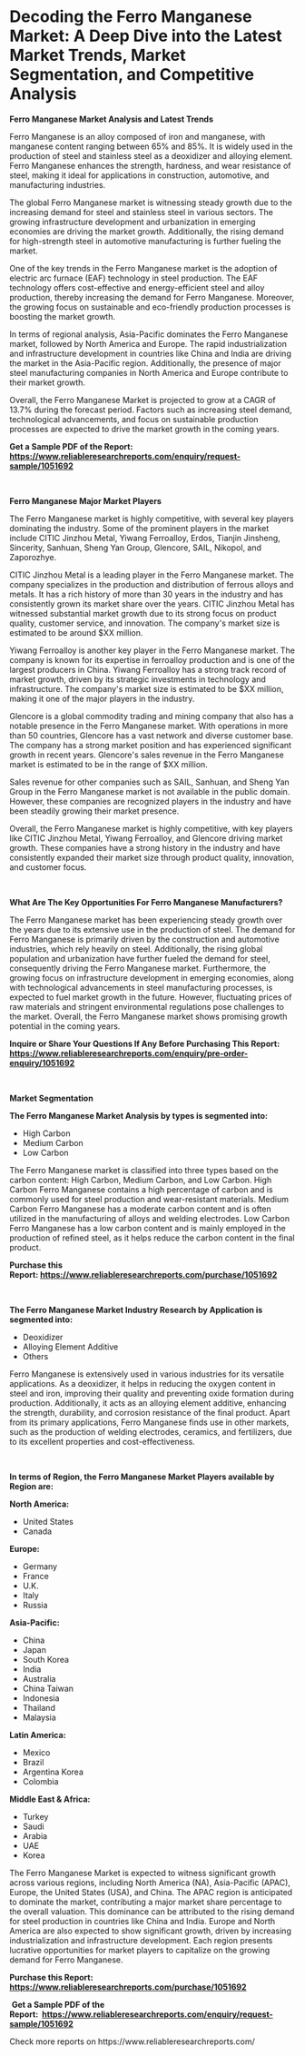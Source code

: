 <p><h1>Decoding the Ferro Manganese Market: A Deep Dive into the Latest Market Trends, Market Segmentation, and Competitive Analysis</h1></p><p><strong>Ferro Manganese Market Analysis and Latest Trends</strong></p>
<p><p>Ferro Manganese is an alloy composed of iron and manganese, with manganese content ranging between 65% and 85%. It is widely used in the production of steel and stainless steel as a deoxidizer and alloying element. Ferro Manganese enhances the strength, hardness, and wear resistance of steel, making it ideal for applications in construction, automotive, and manufacturing industries.</p><p>The global Ferro Manganese market is witnessing steady growth due to the increasing demand for steel and stainless steel in various sectors. The growing infrastructure development and urbanization in emerging economies are driving the market growth. Additionally, the rising demand for high-strength steel in automotive manufacturing is further fueling the market.</p><p>One of the key trends in the Ferro Manganese market is the adoption of electric arc furnace (EAF) technology in steel production. The EAF technology offers cost-effective and energy-efficient steel and alloy production, thereby increasing the demand for Ferro Manganese. Moreover, the growing focus on sustainable and eco-friendly production processes is boosting the market growth.</p><p>In terms of regional analysis, Asia-Pacific dominates the Ferro Manganese market, followed by North America and Europe. The rapid industrialization and infrastructure development in countries like China and India are driving the market in the Asia-Pacific region. Additionally, the presence of major steel manufacturing companies in North America and Europe contribute to their market growth.</p><p>Overall, the Ferro Manganese Market is projected to grow at a CAGR of 13.7% during the forecast period. Factors such as increasing steel demand, technological advancements, and focus on sustainable production processes are expected to drive the market growth in the coming years.</p></p>
<p><strong>Get a Sample PDF of the Report:&nbsp; <a href="https://www.reliableresearchreports.com/enquiry/request-sample/1051692">https://www.reliableresearchreports.com/enquiry/request-sample/1051692</a></strong></p>
<p>&nbsp;</p>
<p><strong>Ferro Manganese Major Market Players</strong></p>
<p><p>The Ferro Manganese market is highly competitive, with several key players dominating the industry. Some of the prominent players in the market include CITIC Jinzhou Metal, Yiwang Ferroalloy, Erdos, Tianjin Jinsheng, Sincerity, Sanhuan, Sheng Yan Group, Glencore, SAIL, Nikopol, and Zaporozhye.</p><p>CITIC Jinzhou Metal is a leading player in the Ferro Manganese market. The company specializes in the production and distribution of ferrous alloys and metals. It has a rich history of more than 30 years in the industry and has consistently grown its market share over the years. CITIC Jinzhou Metal has witnessed substantial market growth due to its strong focus on product quality, customer service, and innovation. The company's market size is estimated to be around $XX million.</p><p>Yiwang Ferroalloy is another key player in the Ferro Manganese market. The company is known for its expertise in ferroalloy production and is one of the largest producers in China. Yiwang Ferroalloy has a strong track record of market growth, driven by its strategic investments in technology and infrastructure. The company's market size is estimated to be $XX million, making it one of the major players in the industry.</p><p>Glencore is a global commodity trading and mining company that also has a notable presence in the Ferro Manganese market. With operations in more than 50 countries, Glencore has a vast network and diverse customer base. The company has a strong market position and has experienced significant growth in recent years. Glencore's sales revenue in the Ferro Manganese market is estimated to be in the range of $XX million.</p><p>Sales revenue for other companies such as SAIL, Sanhuan, and Sheng Yan Group in the Ferro Manganese market is not available in the public domain. However, these companies are recognized players in the industry and have been steadily growing their market presence.</p><p>Overall, the Ferro Manganese market is highly competitive, with key players like CITIC Jinzhou Metal, Yiwang Ferroalloy, and Glencore driving market growth. These companies have a strong history in the industry and have consistently expanded their market size through product quality, innovation, and customer focus.</p></p>
<p>&nbsp;</p>
<p><strong>What Are The Key Opportunities For Ferro Manganese Manufacturers?</strong></p>
<p><p>The Ferro Manganese market has been experiencing steady growth over the years due to its extensive use in the production of steel. The demand for Ferro Manganese is primarily driven by the construction and automotive industries, which rely heavily on steel. Additionally, the rising global population and urbanization have further fueled the demand for steel, consequently driving the Ferro Manganese market. Furthermore, the growing focus on infrastructure development in emerging economies, along with technological advancements in steel manufacturing processes, is expected to fuel market growth in the future. However, fluctuating prices of raw materials and stringent environmental regulations pose challenges to the market. Overall, the Ferro Manganese market shows promising growth potential in the coming years.</p></p>
<p><strong>Inquire or Share Your Questions If Any Before Purchasing This Report: <a href="https://www.reliableresearchreports.com/enquiry/pre-order-enquiry/1051692">https://www.reliableresearchreports.com/enquiry/pre-order-enquiry/1051692</a></strong></p>
<p>&nbsp;</p>
<p><strong>Market Segmentation</strong></p>
<p><strong>The Ferro Manganese Market Analysis by types is segmented into:</strong></p>
<p><ul><li>High Carbon</li><li>Medium Carbon</li><li>Low Carbon</li></ul></p>
<p><p>The Ferro Manganese market is classified into three types based on the carbon content: High Carbon, Medium Carbon, and Low Carbon. High Carbon Ferro Manganese contains a high percentage of carbon and is commonly used for steel production and wear-resistant materials. Medium Carbon Ferro Manganese has a moderate carbon content and is often utilized in the manufacturing of alloys and welding electrodes. Low Carbon Ferro Manganese has a low carbon content and is mainly employed in the production of refined steel, as it helps reduce the carbon content in the final product.</p></p>
<p><strong>Purchase this Report:&nbsp;<a href="https://www.reliableresearchreports.com/purchase/1051692">https://www.reliableresearchreports.com/purchase/1051692</a></strong></p>
<p>&nbsp;</p>
<p><strong>The Ferro Manganese Market Industry Research by Application is segmented into:</strong></p>
<p><ul><li>Deoxidizer</li><li>Alloying Element Additive</li><li>Others</li></ul></p>
<p><p>Ferro Manganese is extensively used in various industries for its versatile applications. As a deoxidizer, it helps in reducing the oxygen content in steel and iron, improving their quality and preventing oxide formation during production. Additionally, it acts as an alloying element additive, enhancing the strength, durability, and corrosion resistance of the final product. Apart from its primary applications, Ferro Manganese finds use in other markets, such as the production of welding electrodes, ceramics, and fertilizers, due to its excellent properties and cost-effectiveness.</p></p>
<p>&nbsp;</p>
<p><strong>In terms of Region, the Ferro Manganese Market Players available by Region are:</strong></p>
<p>
    <p> <strong> North America: </strong>
        <ul>
            <li>United States</li>
            <li>Canada</li>
        </ul>
        </p> 
    <p> <strong> Europe: </strong>
        <ul>
            <li>Germany</li>
            <li>France</li>
            <li>U.K.</li>
            <li>Italy</li>
            <li>Russia</li>
        </ul>
        </p> 
    <p> <strong> Asia-Pacific: </strong>
        <ul>
            <li>China</li>
            <li>Japan</li>
            <li>South Korea</li>
            <li>India</li>
            <li>Australia</li>
            <li>China Taiwan</li>
            <li>Indonesia</li>
            <li>Thailand</li>
            <li>Malaysia</li>
        </ul>
        </p> 
    <p> <strong> Latin America: </strong>
        <ul>
            <li>Mexico</li>
            <li>Brazil</li>
            <li>Argentina Korea</li>
            <li>Colombia</li>
        </ul>
        </p> 
    <p> <strong> Middle East & Africa: </strong>
        <ul>
            <li>Turkey</li>
            <li>Saudi</li>
            <li>Arabia</li>
            <li>UAE</li>
            <li>Korea</li>
        </ul>
    </p>
    </p>
<p><p>The Ferro Manganese Market is expected to witness significant growth across various regions, including North America (NA), Asia-Pacific (APAC), Europe, the United States (USA), and China. The APAC region is anticipated to dominate the market, contributing a major market share percentage to the overall valuation. This dominance can be attributed to the rising demand for steel production in countries like China and India. Europe and North America are also expected to show significant growth, driven by increasing industrialization and infrastructure development. Each region presents lucrative opportunities for market players to capitalize on the growing demand for Ferro Manganese.</p></p>
<p><strong>Purchase this Report: <a href="https://www.reliableresearchreports.com/purchase/1051692">https://www.reliableresearchreports.com/purchase/1051692</a></strong></p>
<p>&nbsp;<strong>Get a Sample PDF of the Report:&nbsp;&nbsp;<a href="https://www.reliableresearchreports.com/enquiry/request-sample/1051692">https://www.reliableresearchreports.com/enquiry/request-sample/1051692</a></strong></p>
<p><strong></strong></p>
<p>Check more reports on https://www.reliableresearchreports.com/</p>